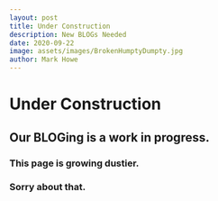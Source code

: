 ```yaml
---
layout: post
title: Under Construction
description: New BLOGs Needed
date: 2020-09-22
image: assets/images/BrokenHumptyDumpty.jpg
author: Mark Howe
---
```


# Under Construction
## Our BLOGing is a work in progress.
### This page is growing dustier.
### Sorry about that. 
